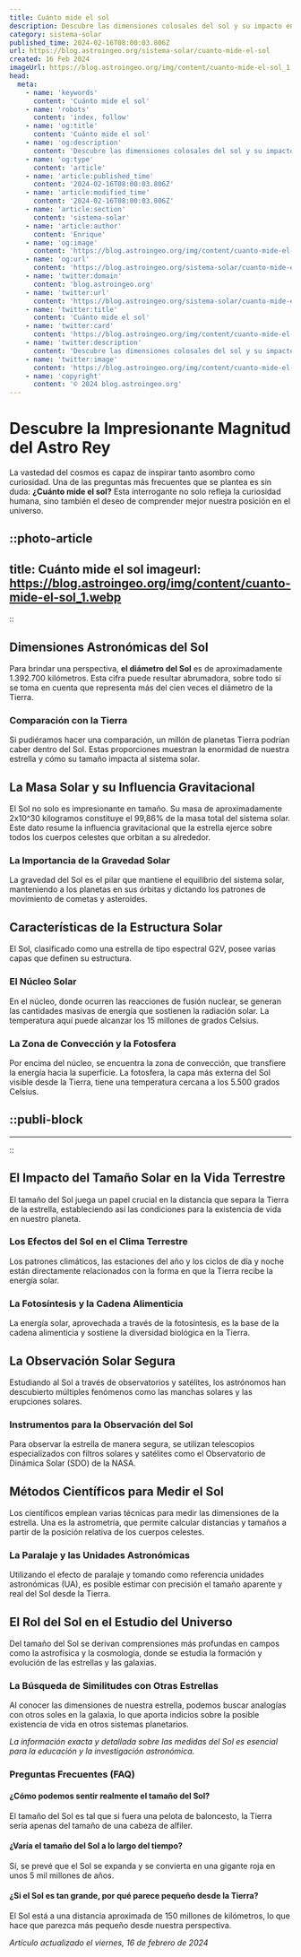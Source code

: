 ```yaml
---
title: Cuánto mide el sol
description: Descubre las dimensiones colosales del sol y su impacto en nuestro sistema solar. Datos astronómicos precisos y fascinantes en un clic.
category: sistema-solar
published_time: 2024-02-16T08:00:03.806Z
url: https://blog.astroingeo.org/sistema-solar/cuanto-mide-el-sol
created: 16 Feb 2024
imageUrl: https://blog.astroingeo.org/img/content/cuanto-mide-el-sol_1.webp
head:
  meta:
    - name: 'keywords'
      content: 'Cuánto mide el sol'
    - name: 'robots'
      content: 'index, follow'
    - name: 'og:title'
      content: 'Cuánto mide el sol'
    - name: 'og:description'
      content: 'Descubre las dimensiones colosales del sol y su impacto en nuestro sistema solar. Datos astronómicos precisos y fascinantes en un clic.'
    - name: 'og:type'
      content: 'article'
    - name: 'article:published_time'
      content: '2024-02-16T08:00:03.806Z'
    - name: 'article:modified_time'
      content: '2024-02-16T08:00:03.806Z'
    - name: 'article:section'
      content: 'sistema-solar'
    - name: 'article:author'
      content: 'Enrique'
    - name: 'og:image'
      content: 'https://blog.astroingeo.org/img/content/cuanto-mide-el-sol_1.webp'
    - name: 'og:url'
      content: 'https://blog.astroingeo.org/sistema-solar/cuanto-mide-el-sol'
    - name: 'twitter:domain'
      content: 'blog.astroingeo.org'
    - name: 'twitter:url'
      content: 'https://blog.astroingeo.org/sistema-solar/cuanto-mide-el-sol'
    - name: 'twitter:title'
      content: 'Cuánto mide el sol'
    - name: 'twitter:card'
      content: 'https://blog.astroingeo.org/img/content/cuanto-mide-el-sol_1.webp'
    - name: 'twitter:description'
      content: 'Descubre las dimensiones colosales del sol y su impacto en nuestro sistema solar. Datos astronómicos precisos y fascinantes en un clic.'
    - name: 'twitter:image'
      content: 'https://blog.astroingeo.org/img/content/cuanto-mide-el-sol_1.webp'
    - name: 'copyright'
      content: '© 2024 blog.astroingeo.org'
---
```

# Descubre la Impresionante Magnitud del Astro Rey

La vastedad del cosmos es capaz de inspirar tanto asombro como curiosidad. Una de las preguntas más frecuentes que se plantea es sin duda: **¿Cuánto mide el sol?** Esta interrogante no solo refleja la curiosidad humana, sino también el deseo de comprender mejor nuestra posición en el universo.


::photo-article
---
title: Cuánto mide el sol
imageurl: https://blog.astroingeo.org/img/content/cuanto-mide-el-sol_1.webp
---
::


## Dimensiones Astronómicas del Sol

Para brindar una perspectiva, **el diámetro del Sol** es de aproximadamente 1.392.700 kilómetros. Esta cifra puede resultar abrumadora, sobre todo si se toma en cuenta que representa más del cien veces el diámetro de la Tierra.

### Comparación con la Tierra

Si pudiéramos hacer una comparación, un millón de planetas Tierra podrían caber dentro del Sol. Estas proporciones muestran la enormidad de nuestra estrella y cómo su tamaño impacta al sistema solar.

## La Masa Solar y su Influencia Gravitacional

El Sol no solo es impresionante en tamaño. Su masa de aproximadamente 2x10^30 kilogramos constituye el 99,86% de la masa total del sistema solar. Este dato resume la influencia gravitacional que la estrella ejerce sobre todos los cuerpos celestes que orbitan a su alrededor.

### La Importancia de la Gravedad Solar

La gravedad del Sol es el pilar que mantiene el equilibrio del sistema solar, manteniendo a los planetas en sus órbitas y dictando los patrones de movimiento de cometas y asteroides.

## Características de la Estructura Solar

El Sol, clasificado como una estrella de tipo espectral G2V, posee varias capas que definen su estructura.

### El Núcleo Solar

En el núcleo, donde ocurren las reacciones de fusión nuclear, se generan las cantidades masivas de energía que sostienen la radiación solar. La temperatura aquí puede alcanzar los 15 millones de grados Celsius.

### La Zona de Convección y la Fotosfera

Por encima del núcleo, se encuentra la zona de convección, que transfiere la energía hacia la superficie. La fotosfera, la capa más externa del Sol visible desde la Tierra, tiene una temperatura cercana a los 5.500 grados Celsius.


  ::publi-block
  ---
  ---
  ::
  
  
## El Impacto del Tamaño Solar en la Vida Terrestre

El tamaño del Sol juega un papel crucial en la distancia que separa la Tierra de la estrella, estableciendo así las condiciones para la existencia de vida en nuestro planeta.

### Los Efectos del Sol en el Clima Terrestre

Los patrones climáticos, las estaciones del año y los ciclos de día y noche están directamente relacionados con la forma en que la Tierra recibe la energía solar.

### La Fotosíntesis y la Cadena Alimenticia

La energía solar, aprovechada a través de la fotosíntesis, es la base de la cadena alimenticia y sostiene la diversidad biológica en la Tierra.

## La Observación Solar Segura

Estudiando al Sol a través de observatorios y satélites, los astrónomos han descubierto múltiples fenómenos como las manchas solares y las erupciones solares. 

### Instrumentos para la Observación del Sol

Para observar la estrella de manera segura, se utilizan telescopios especializados con filtros solares y satélites como el Observatorio de Dinámica Solar (SDO) de la NASA.

## Métodos Científicos para Medir el Sol

Los científicos emplean varias técnicas para medir las dimensiones de la estrella. Una es la astrometría, que permite calcular distancias y tamaños a partir de la posición relativa de los cuerpos celestes.

### La Paralaje y las Unidades Astronómicas

Utilizando el efecto de paralaje y tomando como referencia unidades astronómicas (UA), es posible estimar con precisión el tamaño aparente y real del Sol desde la Tierra.

## El Rol del Sol en el Estudio del Universo

Del tamaño del Sol se derivan comprensiones más profundas en campos como la astrofísica y la cosmología, donde se estudia la formación y evolución de las estrellas y las galaxias.

### La Búsqueda de Similitudes con Otras Estrellas

Al conocer las dimensiones de nuestra estrella, podemos buscar analogías con otros soles en la galaxia, lo que aporta indicios sobre la posible existencia de vida en otros sistemas planetarios.

*La información exacta y detallada sobre las medidas del Sol es esencial para la educación y la investigación astronómica.*

### Preguntas Frecuentes (FAQ)

#### ¿Cómo podemos sentir realmente el tamaño del Sol?
El tamaño del Sol es tal que si fuera una pelota de baloncesto, la Tierra sería apenas del tamaño de una cabeza de alfiler.

#### ¿Varía el tamaño del Sol a lo largo del tiempo?
Sí, se prevé que el Sol se expanda y se convierta en una gigante roja en unos 5 mil millones de años.

#### ¿Si el Sol es tan grande, por qué parece pequeño desde la Tierra?
El Sol está a una distancia aproximada de 150 millones de kilómetros, lo que hace que parezca más pequeño desde nuestra perspectiva.

_Artículo actualizado el viernes, 16 de febrero de 2024_